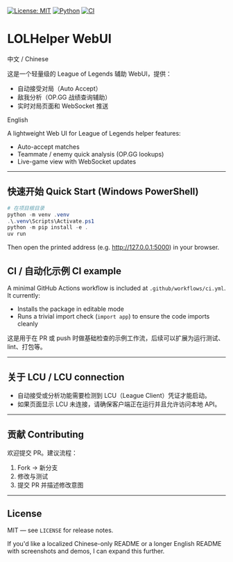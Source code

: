 <!-- Badges -->
[![License: MIT](https://img.shields.io/badge/License-MIT-green.svg)](./RELEASE_README.txt) [![Python](https://img.shields.io/badge/python-3.10%2B-blue.svg)](https://www.python.org/) [![CI](https://github.com/ByteFlowing1337/LOL/actions/workflows/ci.yml/badge.svg)](https://github.com/ByteFlowing1337/LOL/actions)

# LOLHelper WebUI



中文 / Chinese

这是一个轻量级的 League of Legends 辅助 WebUI，提供：

- 自动接受对局（Auto Accept）
- 敌我分析（OP.GG 战绩查询辅助）
- 实时对局页面和 WebSocket 推送

English

A lightweight Web UI for League of Legends helper features:

- Auto-accept matches
- Teammate / enemy quick analysis (OP.GG lookups)
- Live-game view with WebSocket updates

---

## 快速开始 Quick Start (Windows PowerShell)

```powershell
# 在项目根目录
python -m venv .venv
.\.venv\Scripts\Activate.ps1
python -m pip install -e .
uv run
```

Then open the printed address (e.g. http://127.0.0.1:5000) in your browser.



## CI / 自动化示例 CI example

A minimal GitHub Actions workflow is included at `.github/workflows/ci.yml`. It currently:

- Installs the package in editable mode
- Runs a trivial import check (`import app`) to ensure the code imports cleanly

这是用于在 PR 或 push 时做基础检查的示例工作流，后续可以扩展为运行测试、 lint、打包等。

---

## 关于 LCU / LCU connection

- 自动接受或分析功能需要检测到 LCU（League Client）凭证才能启动。
- 如果页面显示 LCU 未连接，请确保客户端正在运行并且允许访问本地 API。

---

## 贡献 Contributing

欢迎提交 PR。建议流程：

1. Fork → 新分支
2. 修改与测试
3. 提交 PR 并描述修改意图

---

## License

MIT — see `LICENSE` for release notes.


If you'd like a localized Chinese-only README or a longer English README with screenshots and demos, I can expand this further.